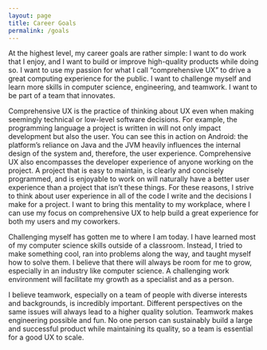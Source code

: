 ```yaml
---
layout: page
title: Career Goals
permalink: /goals
---
```


At the highest level, my career goals are rather simple: I want to do work that
I enjoy, and I want to build or improve high-quality products while doing so. I
want to use my passion for what I call “comprehensive UX” to drive a great computing
experience for the public. I want to challenge myself and learn more skills in
computer science, engineering, and teamwork. I want to be part of a team that
innovates.

Comprehensive UX is the practice of thinking about UX even when making seemingly
technical or low-level software decisions. For example, the programming
language a project is written in will not only impact development but also the
user. You can see this in action on Android: the platform’s reliance on Java and the JVM
heavily influences the internal design of the system and, therefore, the user
experience. Comprehensive UX also encompasses the developer experience of anyone
working on the project. A project that is easy to maintain, is clearly and concisely
programmed, and is enjoyable to work on will naturally have a better user experience
than a project that isn’t these things. For these reasons, I strive to think about
user experience in all of the code I write and the decisions I make for a project.
I want to bring this mentality to my workplace, where I can use my focus on
comprehensive UX to help build a great experience for both my users and my
coworkers.

Challenging myself has gotten me to where I am today. I have learned most of my
computer science skills outside of a classroom. Instead, I tried to make something
cool, ran into problems along the way, and taught myself how to solve them. I
believe that there will always be room for me to grow, especially in an
industry like computer science. A challenging work environment will facilitate
my growth as a specialist and as a person.

I believe teamwork, especially on a team of people with diverse interests and
backgrounds, is incredibly important. Different perspectives on the same issues
will always lead to a higher quality solution. Teamwork makes engineering possible
and fun. No one person can sustainably build a large and successful product while
maintaining its quality, so a team is essential for a good UX to scale.
